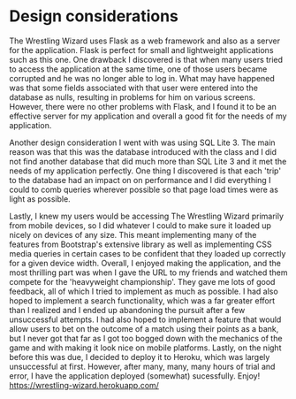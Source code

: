 # Design considerations

The Wrestling Wizard uses Flask as a web framework and also as a server for the application. Flask is perfect for small and lightweight applications such as this one.
One drawback I discovered is that when many users tried to access the application at the same time, one of those users became corrupted and he was no longer able to log in.
What may have happened was that some fields associated with that user were entered into the database as nulls, resulting in problems for him on various screens. However,
there were no other problems with Flask, and I found it to be an effective server for my application and overall a good fit for the needs of my application.

Another design consideration I went with was using SQL Lite 3. The main reason was that this was the database introduced with the class and I did not find another
database that did much more than SQL Lite 3 and it met the needs of my application perfectly. One thing I discovered is that each 'trip' to the database had an impact on
on performance and I did everything I could to comb queries wherever possible so that page load times were as light as possible.

Lastly, I knew my users would be accessing The Wrestling Wizard primarily from mobile devices, so I did whatever I could to make sure it loaded up nicely on devices of any size.
This meant implementing many of the features from Bootstrap's extensive library as well as implementing CSS media queries in certain cases to be confident that they
loaded up correctly for a given device width. Overall, I enjoyed making the application, and the most thrilling part was when I gave the URL to my friends and watched them
compete for the 'heavyweight championship'. They gave me lots of good feedback, all of which I tried to implement as much as possible. I had also hoped to implement a search
functionality, which was a far greater effort than I realized and I ended up abandoning the pursuit after a few unsuccessful attempts. I had also hoped to implement a
feature that would allow users to bet on the outcome of a match using their points as a bank, but I never got that far as I got too bogged down
with the mechanics of the game and with making it look nice on mobile platforms. Lastly, on the night before this was due, I decided to deploy it to Heroku, which was largely unsuccessful
at first. However, after many, many, many hours of trial and error, I have the application deployed (somewhat) sucessfully. Enjoy! https://wrestling-wizard.herokuapp.com/